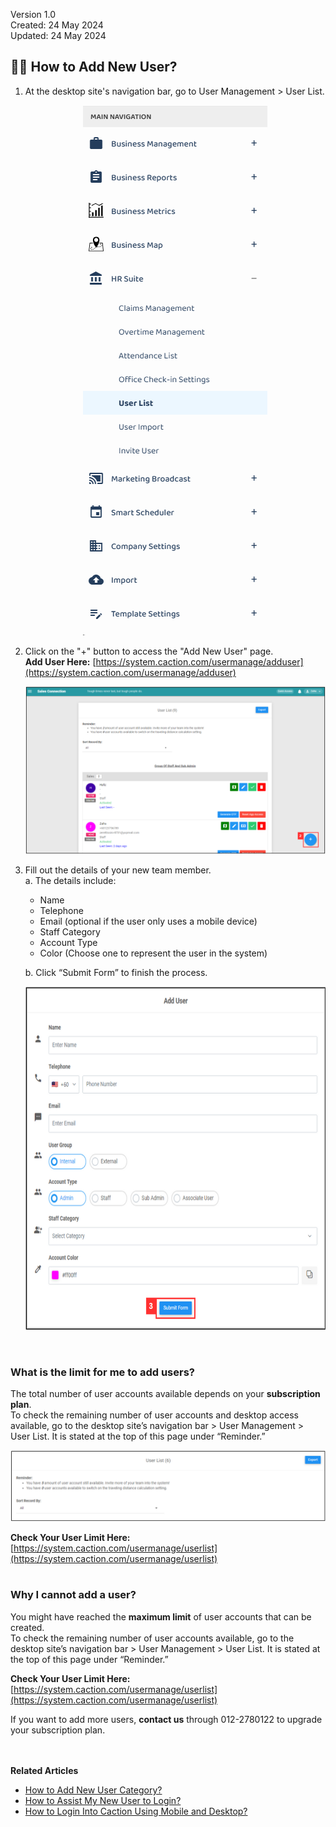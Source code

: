 Version 1.0<br>
Created: 24 May 2024<br>
Updated: 24 May 2024<br>
## 👩‍💼 How to Add New User?
    
  1. At the desktop site's navigation bar, go to User Management > User List.<br>

     <p align="center">
       <img src="img2/User_List_Sidebar1.png" alt="User List Sidebar">
     </p>

  2. Click on the "+" button to access the "Add New User" page.<br>
     **Add User Here:** [https://system.caction.com/usermanage/adduser](https://system.caction.com/usermanage/adduser)<br>

     <p align="center">
       <img src="img/Add_User_Button.png" alt="Add User Button">
     </p>

  3. Fill out the details of your new team member.<br>
     a. The details include:<br>
        - Name<br>
        - Telephone<br>
        - Email (optional if the user only uses a mobile device)<br>
        - Staff Category<br>
        - Account Type<br>
        - Color (Choose one to represent the user in the system)<br>
        
      b. Click “Submit Form” to finish the process.<br>

     <p align="center">
       <img src="img/Add_New_User.png" alt="Add New User" width="650" height="550">
     </p>
     <br>

### What is the limit for me to add users?

  The total number of user accounts available depends on your **subscription plan**.<br>
  To check the remaining number of user accounts and desktop access available, go to the desktop site’s navigation bar > User Management > User List. It is stated at the top of this page under “Reminder.”<br>

  <p align="center">
    <img src="img/Reminder_of_User_List.png" alt="Reminder in User List">
  </p>
  
  **Check Your User Limit Here:** [https://system.caction.com/usermanage/userlist](https://system.caction.com/usermanage/userlist)<br><br>

### Why I cannot add a user?

  You might have reached the **maximum limit** of user accounts that can be created.<br>
  To check the remaining number of user accounts available, go to the desktop site’s navigation bar > User Management > User List. It is stated at the top of this page under “Reminder.”<br>

  **Check Your User Limit Here:** [https://system.caction.com/usermanage/userlist](https://system.caction.com/usermanage/userlist)<br>
  
  If you want to add more users, **contact us** through 012-2780122 to upgrade your subscription plan.
  <br><br><br>

**Related Articles**<br>
- [How to Add New User Category?](Add_New_User_Category.md)
- [How to Assist My New User to Login?](New_User_Login.md)
- [How to Login Into Caction Using Mobile and Desktop?](Login.md)

<!-- [Link Text](https://support.caction.com/Add_New_User.html) -->
